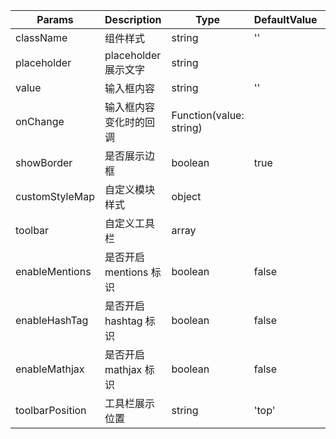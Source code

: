 | Params          | Description            | Type                    | DefaultValue | IsRequire | Remark            |
| --------------- | ---------------------- | ----------------------- | ------------ | --------- | ----------------- |
| className       | 组件样式               | string                  | ''           |           |                   |
| placeholder     | placeholder 展示文字   | string                  |              |           |                   |
| value           | 输入框内容             | string                  | ''           | Yes       |                   |
| onChange        | 输入框内容变化时的回调 | Function(value: string) |              | Yes       |                   |
| showBorder      | 是否展示边框           | boolean                 | true         |           |                   |
| customStyleMap  | 自定义模块样式         | object                  |              |           |                   |
| toolbar         | 自定义工具栏           | array                   |              |           |                   |
| enableMentions  | 是否开启 mentions 标识 | boolean                 | false        |           |                   |
| enableHashTag   | 是否开启 hashtag 标识  | boolean                 | false        |           |                   |
| enableMathjax   | 是否开启 mathjax 标识  | boolean                 | false        |           |                   |
| toolbarPosition | 工具栏展示位置         | string                  | 'top'        |           | 'top' or 'bottom' |